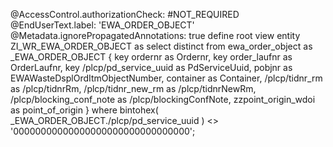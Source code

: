 @AccessControl.authorizationCheck: #NOT_REQUIRED
@EndUserText.label: 'EWA_ORDER_OBJECT'
@Metadata.ignorePropagatedAnnotations: true
define root view entity ZI_WR_EWA_ORDER_OBJECT as select distinct from ewa_order_object as _EWA_ORDER_OBJECT
{
    key ordernr as Ordernr,
    key order_laufnr as OrderLaufnr,
    key /plcp/pd_service_uuid as PdServiceUuid,
    pobjnr as EWAWasteDsplOrdItmObjectNumber,
    container as Container,
    /plcp/tidnr_rm as /plcp/tidnrRm,
    /plcp/tidnr_new_rm as /plcp/tidnrNewRm,
    /plcp/blocking_conf_note as /plcp/blockingConfNote,
     zzpoint_origin_wdoi as point_of_origin
}
where bintohex( _EWA_ORDER_OBJECT./plcp/pd_service_uuid ) <> '00000000000000000000000000000000';
